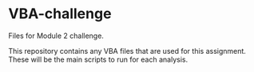 # VBA-challenge
Files for Module 2 challenge.

This repository contains any VBA files that are used for this assignment. These will be the main scripts to run for each analysis.
